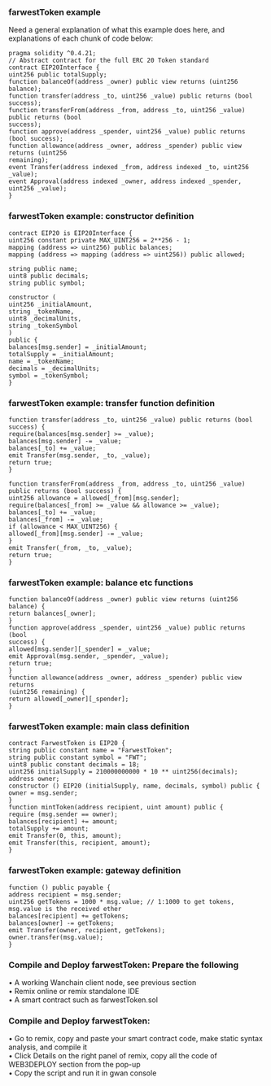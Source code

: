 ### farwestToken example

Need a general explanation of what this example does here, and explanations of each chunk of code below:

```
pragma solidity ^0.4.21;
// Abstract contract for the full ERC 20 Token standard
contract EIP20Interface {
uint256 public totalSupply;
function balanceOf(address _owner) public view returns (uint256 balance);
function transfer(address _to, uint256 _value) public returns (bool success);
function transferFrom(address _from, address _to, uint256 _value) public returns (bool
success);
function approve(address _spender, uint256 _value) public returns (bool success);
function allowance(address _owner, address _spender) public view returns (uint256
remaining);
event Transfer(address indexed _from, address indexed _to, uint256 _value);
event Approval(address indexed _owner, address indexed _spender, uint256 _value);
}
```

### farwestToken example: constructor definition
```
contract EIP20 is EIP20Interface {
uint256 constant private MAX_UINT256 = 2**256 - 1;
mapping (address => uint256) public balances;
mapping (address => mapping (address => uint256)) public allowed;

string public name;
uint8 public decimals;
string public symbol;

constructor (
uint256 _initialAmount,
string _tokenName,
uint8 _decimalUnits,
string _tokenSymbol
) 
public {
balances[msg.sender] = _initialAmount;
totalSupply = _initialAmount;
name = _tokenName;
decimals = _decimalUnits;
symbol = _tokenSymbol;
}
```

### farwestToken example: transfer function definition

```
function transfer(address _to, uint256 _value) public returns (bool success) {
require(balances[msg.sender] >= _value);
balances[msg.sender] -= _value;
balances[_to] += _value;
emit Transfer(msg.sender, _to, _value);
return true;
}

function transferFrom(address _from, address _to, uint256 _value) public returns (bool success) {
uint256 allowance = allowed[_from][msg.sender];
require(balances[_from] >= _value && allowance >= _value);
balances[_to] += _value;
balances[_from] -= _value;
if (allowance < MAX_UINT256) {
allowed[_from][msg.sender] -= _value;
}
emit Transfer(_from, _to, _value);
return true;
}
```

### farwestToken example: balance etc functions

```
function balanceOf(address _owner) public view returns (uint256 balance) {
return balances[_owner];
}
function approve(address _spender, uint256 _value) public returns (bool
success) {
allowed[msg.sender][_spender] = _value;
emit Approval(msg.sender, _spender, _value);
return true;
}
function allowance(address _owner, address _spender) public view returns
(uint256 remaining) {
return allowed[_owner][_spender];
}
```

### farwestToken example: main class definition

```
contract FarwestToken is EIP20 {
string public constant name = "FarwestToken";
string public constant symbol = "FWT";
uint8 public constant decimals = 18;
uint256 initialSupply = 210000000000 * 10 ** uint256(decimals);
address owner;
constructor () EIP20 (initialSupply, name, decimals, symbol) public {
owner = msg.sender;
}
function mintToken(address recipient, uint amount) public {
require (msg.sender == owner);
balances[recipient] += amount;
totalSupply += amount;
emit Transfer(0, this, amount);
emit Transfer(this, recipient, amount);
}
```

### farwestToken example: gateway definition

```
function () public payable {
address recipient = msg.sender;
uint256 getTokens = 1000 * msg.value; // 1:1000 to get tokens,
msg.value is the received ether
balances[recipient] += getTokens;
balances[owner] -= getTokens;
emit Transfer(owner, recipient, getTokens);
owner.transfer(msg.value);
} 
```

### Compile and Deploy farwestToken: Prepare the following
• A working Wanchain client node, see previous section  
• Remix online or remix standalone IDE  
• A smart contract such as farwestToken.sol  

### Compile and Deploy farwestToken:
• Go to remix, copy and paste your smart contract code, make static
syntax analysis, and compile it  
• Click Details on the right panel of remix, copy all the code of
WEB3DEPLOY section from the pop-up  
• Copy the script and run it in gwan console  